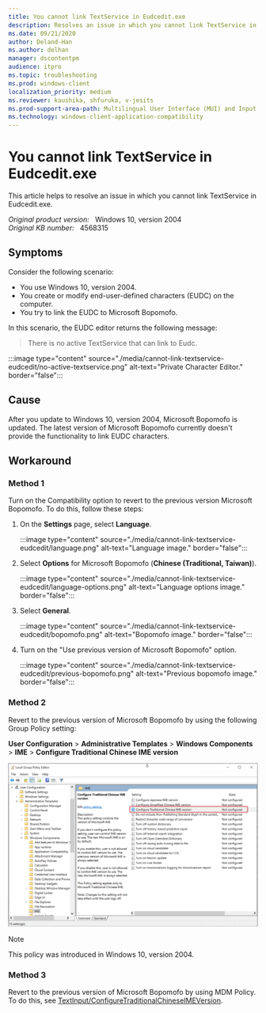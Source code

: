 ```yaml
---
title: You cannot link TextService in Eudcedit.exe
description: Resolves an issue in which you cannot link TextService in Eudcedit.exe 
ms.date: 09/21/2020
author: Deland-Han
ms.author: delhan 
manager: dscontentpm
audience: itpro
ms.topic: troubleshooting
ms.prod: windows-client
localization_priority: medium
ms.reviewer: kaushika, shfuruka, v-jesits
ms.prod-support-area-path: Multilingual User Interface (MUI) and Input Method Editor (IME)
ms.technology: windows-client-application-compatibility
---
```

# You cannot link TextService in Eudcedit.exe

This article helps to resolve an issue in which you cannot link TextService in Eudcedit.exe.  

_Original product version:_ &nbsp; Windows 10, version 2004  
_Original KB number:_ &nbsp; 4568315

## Symptoms

Consider the following scenario:

- You use Windows 10, version 2004.
- You create or modify end-user-defined characters (EUDC) on the computer.
- You try to link the EUDC to Microsoft Bopomofo.

In this scenario, the EUDC editor returns the following message:  
> There is no active TextService that can link to Eudc.

:::image type="content" source="./media/cannot-link-textservice-eudcedit/no-active-textservice.png" alt-text="Private Character Editor." border="false":::

## Cause

After you update to Windows 10, version 2004, Microsoft Bopomofo is updated. The latest version of Microsoft Bopomofo currently doesn't provide the functionality to link EUDC characters.

## Workaround

### Method 1

Turn on the Compatibility option to revert to the previous version Microsoft Bopomofo. To do this, follow these steps:

1. On the **Settings** page, select **Language**.

    :::image type="content" source="./media/cannot-link-textservice-eudcedit/language.png" alt-text="Language image." border="false":::

2. Select **Options** for Microsoft Bopomofo (**Chinese (Traditional, Taiwan)**).

    :::image type="content" source="./media/cannot-link-textservice-eudcedit/language-options.png" alt-text="Language options image." border="false":::

3. Select **General**.

    :::image type="content" source="./media/cannot-link-textservice-eudcedit/bopomofo.png" alt-text="Bopomofo image." border="false":::

4. Turn on the "Use previous version of Microsoft Bopomofo" option.

    :::image type="content" source="./media/cannot-link-textservice-eudcedit/previous-bopomofo.png" alt-text="Previous bopomofo image." border="false":::

### Method 2

Revert to the previous version of Microsoft Bopomofo by using the following Group Policy setting:
  
**User Configuration** > **Administrative Templates** > **Windows Components** > **IME** > **Configure Traditional Chinese IME version**

![Group policy](./media/cannot-link-textservice-eudcedit/ime-version.png)

> [!Note]
> This policy was introduced in Windows 10, version 2004.

### Method 3

Revert to the previous version of Microsoft Bopomofo by using MDM Policy. To do this, see [TextInput/ConfigureTraditionalChineseIMEVersion](/windows/client-management/mdm/policy-csp-textinput#textinput-configuretraditionalchineseimeversion).
